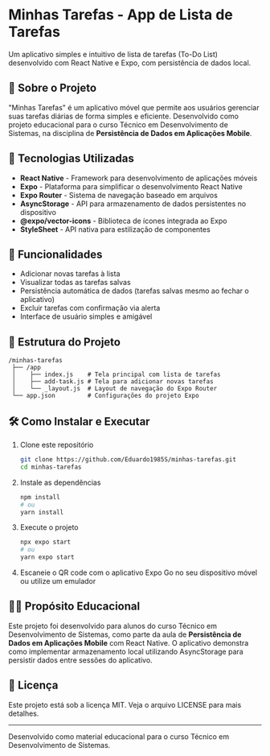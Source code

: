 # Minhas Tarefas - App de Lista de Tarefas

Um aplicativo simples e intuitivo de lista de tarefas (To-Do List) desenvolvido com React Native e Expo, com persistência de dados local.

## 📱 Sobre o Projeto

"Minhas Tarefas" é um aplicativo móvel que permite aos usuários gerenciar suas tarefas diárias de forma simples e eficiente. Desenvolvido como projeto educacional para o curso Técnico em Desenvolvimento de Sistemas, na disciplina de **Persistência de Dados em Aplicações Mobile**.

## 🚀 Tecnologias Utilizadas

- **React Native** - Framework para desenvolvimento de aplicações móveis
- **Expo** - Plataforma para simplificar o desenvolvimento React Native
- **Expo Router** - Sistema de navegação baseado em arquivos
- **AsyncStorage** - API para armazenamento de dados persistentes no dispositivo
- **@expo/vector-icons** - Biblioteca de ícones integrada ao Expo
- **StyleSheet** - API nativa para estilização de componentes

## 🧠 Funcionalidades

- Adicionar novas tarefas à lista
- Visualizar todas as tarefas salvas
- Persistência automática de dados (tarefas salvas mesmo ao fechar o aplicativo)
- Excluir tarefas com confirmação via alerta
- Interface de usuário simples e amigável

## 📁 Estrutura do Projeto

```
/minhas-tarefas
 ├── /app
 │    ├── index.js    # Tela principal com lista de tarefas
 │    ├── add-task.js # Tela para adicionar novas tarefas
 │    └── _layout.js  # Layout de navegação do Expo Router
 └── app.json         # Configurações do projeto Expo
```

## 🛠️ Como Instalar e Executar

1. Clone este repositório
   ```bash
   git clone https://github.com/Eduardo1985S/minhas-tarefas.git
   cd minhas-tarefas
   ```

2. Instale as dependências
   ```bash
   npm install
   # ou
   yarn install
   ```

3. Execute o projeto
   ```bash
   npx expo start
   # ou
   yarn expo start
   ```

4. Escaneie o QR code com o aplicativo Expo Go no seu dispositivo móvel ou utilize um emulador

## 👨‍🏫 Propósito Educacional

Este projeto foi desenvolvido para alunos do curso Técnico em Desenvolvimento de Sistemas, como parte da aula de **Persistência de Dados em Aplicações Mobile** com React Native. O aplicativo demonstra como implementar armazenamento local utilizando AsyncStorage para persistir dados entre sessões do aplicativo.

## 📄 Licença

Este projeto está sob a licença MIT. Veja o arquivo LICENSE para mais detalhes.

---

Desenvolvido como material educacional para o curso Técnico em Desenvolvimento de Sistemas.
